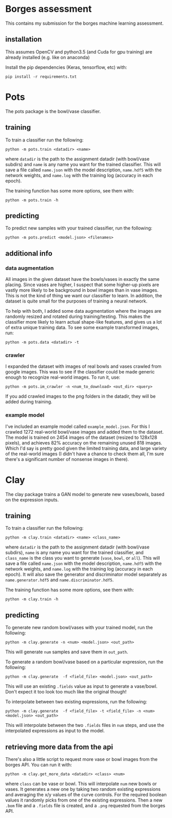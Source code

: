 # Borges assessment

This contains my submission for the borges machine learning assessment.

## installation

This assumes OpenCV and python3.5 (and Cuda for gpu training) are already installed (e.g. like on anaconda)

Install the pip dependencies (Keras, tensorflow, etc) with:
```
pip install -r requirements.txt
```

# Pots

The pots package is the bowl/vase classifier.

## training
To train a classifier run the following:
```
python -m pots.train <datadir> <name> 
```

where `datadir` is the path to the assignment datadir (with bowl/vase subdirs) and `name` is any name you want for the trained classifier. This will save a file called `name.json` with the model description, `name.hdf5` with the network weights, and  `name.log` with the training log (accuracy in each epoch).

The training function has some more options, see them with:
```
python -m pots.train -h
```

## predicting

To predict new samples with your trained classifier, run the following:
```
python -m pots.predict <model.json> <filenames>
```

## additional info

### data augmentation

All images in the given dataset have the bowls/vases in exactly the same placing. Since vases are higher, I suspect that some higher-up pixels are vastly more likely to be background in bowl images than in vase images. This is not the kind of thing we want our classifier to learn.
In addition, the dataset is quite small for the purposes of training a neural network.

To help with both, I added some data augmentation where the images are randomly resized and rotated during training/testing. This makes the classifier more likely to learn actual shape-like features, and gives us a lot of extra unique training data. To see some example transformed images, run:

```
python -m pots.data <datadir> -t
```

### crawler

I expanded the dataset with images of real bowls and vases crawled from google images. This was to see if the classifier could be made generic enough to recognize real-world images. To run it, use:

```
python -m pots.im_crawler -n <num_to_download> <out_dir> <query>
```

If you add crawled images to the png folders in the datadir, they will be added during training.

### example model

I've included an example model called `example_model.json`. For this I crawled 1272 real-world bowl/vase images and added them to the dataset.
The model is trained on 2454 images of the dataset (resized to 128x128 pixels), and achieves 82% accuracy on the remaining unused 818 images.
Which I'd say is pretty good given the limited training data, and large variety of the real-world images (I didn't have a chance to check them all, I'm sure there's a significant number of nonsense images in there).


# Clay

The clay package trains a GAN model to generate new vases/bowls, based on the expression inputs.

## training
To train a classifier run the following:
```
python -m clay.train <datadir> <name> <class_name>
```

where `datadir` is the path to the assignment datadir (with bowl/vase subdirs), `name` is any name you want for the trained classifier, and `class_name` is the class you want to generate (`vase`, `bowl`, or `all`). This will save a file called `name.json` with the model description, `name.hdf5` with the network weights, and  `name.log` with the training log (accuracy in each epoch). It will also save the generator and discriminator model separately as `name.generator.hdf5` and `name.discriminator.hdf5`.

The training function has some more options, see them with:
```
python -m clay.train -h
```

## predicting

To generate new random bowl/vases with your trained model, run the following:
```
python -m clay.generate -n <num> <model.json> <out_path>
```
This will generate `num` samples and save them in `out_path`.

To generate a random bowl/vase based on a particular expression, run the following:
```
python -m clay.generate  -f <field_file> <model.json> <out_path>
```
This will use an existing `.fields` value as input to generate a vase/bowl. Don't expect it too look too much like the original though!

To interpolate between two existing expressions, run the following:
```
python -m clay.generate  -f <field_file> -t <field_file> -n <num> <model.json> <out_path>
```
This will interpolate between the two `.fields` files in `num` steps, and use the interpolated expressions as input to the model.

## retrieving more data from the api

There's also a little script to request more vase or bowl images from the borges API.
You can run it with:

```
python -m clay.get_more_data <datadir> <class> <num>
```
where `class` can be vase or bowl. This will interpolate `num` new bowls or vases.
It generates a new one by taking two random existing expressions and averaging the x/y values of the curve controls. 
For the required boolean values it randomly picks from one of the existing expressions.
Then a new `.bom` file and a `.fields` file is created, and a `.png` requested from the borges API.



